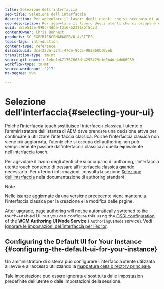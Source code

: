 ```yaml
---
title: Selezione dell’interfaccia
seo-title: Selezione dell’interfaccia
description: Per agevolare il lavoro degli utenti che si occupano di authoring, l’interfaccia utente touch consente di passare all’interfaccia classica quando necessario.
seo-description: Per agevolare il lavoro degli utenti che si occupano di authoring, l’interfaccia utente touch consente di passare all’interfaccia classica quando necessario.
uuid: 755e513e-990c-4dba-8316-623f17bf5c33
contentOwner: Chris Bohnert
products: SG_EXPERIENCEMANAGER/6.4/SITES
topic-tags: introduction
content-type: reference
discoiquuid: dcac2a3a-3241-47de-96ce-982ab0bc05eb
translation-type: tm+mt
source-git-commit: 1ebe1e871767605dd4295429c3d0b4de4dd66939
workflow-type: tm+mt
source-wordcount: '217'
ht-degree: 59%

---
```



# Selezione dell’interfaccia{#selecting-your-ui}

Poiché l’interfaccia touch sostituisce l’interfaccia classica, l’utente o l’amministratore dell’istanza di AEM deve prendere una decisione attiva per continuare a utilizzare l’interfaccia classica. Poiché l’interfaccia classica non viene più aggiornata, l’utente che si occupa dell’authoring non può semplicemente passare dall’interfaccia classica a quella equivalente nell’interfaccia touch.

Per agevolare il lavoro degli utenti che si occupano di authoring, l’interfaccia utente touch consente di passare all’interfaccia classica quando necessario. Per ulteriori informazioni, consulta la sezione [Selezione dell’interfaccia](/help/sites-authoring/select-ui.md) nella documentazione di authoring standard.

>[!NOTE]
>
>Nelle istanze aggiornate da una versione precedente viene mantenuta l’interfaccia classica per la creazione e la modifica delle pagine.
>
>After upgrade, page authoring will not be automatically switched to the touch-enabled UI, but you can configure this using the [OSGi configuration](/help/sites-deploying/configuring-osgi.md) of the **WCM Authoring UI Mode Service** ( `AuthoringUIMode` service). Vedi [Ignorare le impostazioni dell’interfaccia per l’editor](#uioverridesfortheeditor).

## Configuring the Default UI for Your Instance {#configuring-the-default-ui-for-your-instance}

Un amministratore di sistema può configurare l’interfaccia utente utilizzata all’avvio e all’accesso utilizzando la [mappatura della directory principale](/help/sites-deploying/osgi-configuration-settings.md#daycqrootmapping).

Tale impostazione può essere ignorata e sostituita dalle impostazioni predefinite dell’utente o dalle impostazioni della sessione.
